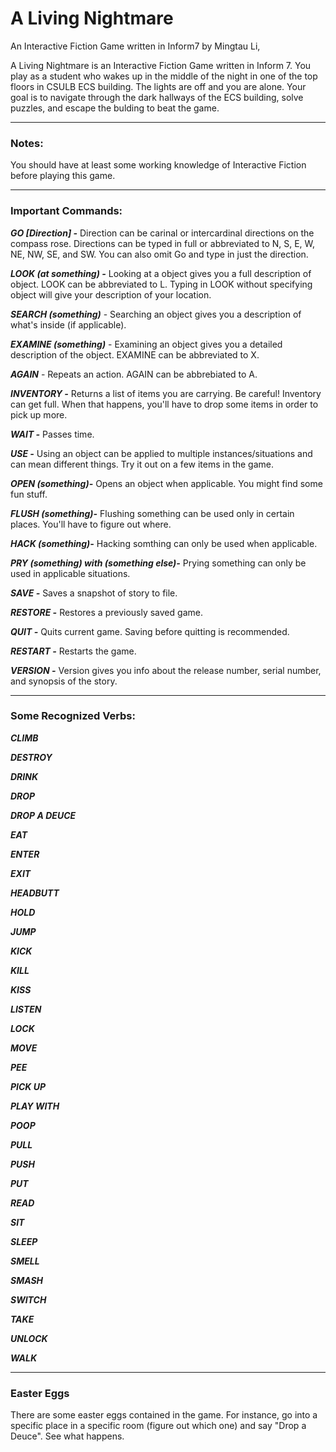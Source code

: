 # A Living Nightmare
An Interactive Fiction Game written in Inform7 by Mingtau Li, 

A Living Nightmare is an Interactive Fiction Game written in Inform 7. You play as a student who wakes up in the middle of the night in one of the top floors in CSULB ECS building. The lights are off and you are alone. Your goal is to navigate through the dark hallways of the ECS building, solve puzzles, and escape the bulding to beat the game.


---

### Notes: ###
You should have at least some working knowledge of Interactive Fiction before playing this game.

---

### Important Commands:

***GO [Direction] -*** Direction can be carinal or intercardinal directions on the compass rose. Directions can be typed in full or abbreviated to N, S, E, W, NE, NW, SE, and SW. You can also omit Go and type in just the direction.


***LOOK (at something) -*** Looking at a object gives you a full description of object. LOOK can be abbreviated to L. Typing in LOOK without specifying object will give your description of your location.

***SEARCH (something)*** - Searching an object gives you a description of what's inside (if applicable).

***EXAMINE (something)*** - Examining an object gives you a detailed description of the object. EXAMINE can be abbreviated to X.

***AGAIN*** - Repeats an action. AGAIN can be abbrebiated to A.

***INVENTORY -*** Returns a list of items you are carrying. Be careful! Inventory can get full. When that happens, you'll have to drop some items in order to pick up more.

***WAIT -*** Passes time.

***USE -*** Using an object can be applied to multiple instances/situations and can mean different things. Try it out on a few items in the game.

***OPEN (something)-*** Opens an object when applicable. You might find some fun stuff.

***FLUSH (something)-*** Flushing something can be used only in certain places. You'll have to figure out where.

***HACK (something)-*** Hacking somthing can only be used when applicable.

***PRY (something) with (something else)-*** Prying something can only be used in applicable situations.

***SAVE -*** Saves a snapshot of story to file.

***RESTORE -*** Restores a previously saved game.

***QUIT -*** Quits current game. Saving before quitting is recommended.

***RESTART -*** Restarts the game.

***VERSION -*** Version gives you info about the release number, serial number, and synopsis of the story.

---

### Some Recognized Verbs:


***CLIMB***

***DESTROY***

***DRINK***

***DROP***

***DROP A DEUCE***

***EAT***

***ENTER***

***EXIT***

***HEADBUTT***

***HOLD***

***JUMP***

***KICK***

***KILL***

***KISS***

***LISTEN***

***LOCK***

***MOVE***

***PEE***

***PICK UP***

***PLAY WITH***

***POOP***

***PULL***

***PUSH***

***PUT***

***READ***

***SIT***

***SLEEP***

***SMELL***

***SMASH***

***SWITCH***

***TAKE***

***UNLOCK***

***WALK***

 ---

### Easter Eggs
There are some easter eggs contained in the game. For instance, go into a specific place in a specific room (figure out which one) and say "Drop a Deuce". See what happens.
